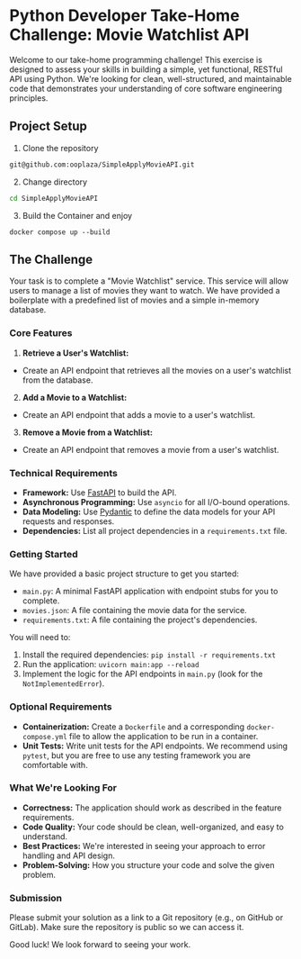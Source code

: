 # **Python Developer Take-Home Challenge: Movie Watchlist API**

Welcome to our take-home programming challenge! This exercise is designed to assess your skills in building a simple, yet functional, RESTful API using Python. We're looking for clean, well-structured, and maintainable code that demonstrates your understanding of core software engineering principles.

## **Project Setup**
1. Clone the repository
```bash
git@github.com:ooplaza/SimpleApplyMovieAPI.git
```
2. Change directory
```bash
cd SimpleApplyMovieAPI
```
3. Build the Container and enjoy
```
docker compose up --build
```
## The Challenge

Your task is to complete a "Movie Watchlist" service. This service will allow users to manage a list of movies they want to watch. We have provided a boilerplate with a predefined list of movies and a simple in-memory database.

### Core Features

1. **Retrieve a User's Watchlist:**
  * Create an API endpoint that retrieves all the movies on a user's watchlist from the database.

2. **Add a Movie to a Watchlist:**
  * Create an API endpoint that adds a movie to a user's watchlist.

3. **Remove a Movie from a Watchlist:**
  * Create an API endpoint that removes a movie from a user's watchlist.

### Technical Requirements

* **Framework:** Use [FastAPI](https://fastapi.tiangolo.com/) to build the API.
* **Asynchronous Programming:** Use `asyncio` for all I/O-bound operations.
* **Data Modeling:** Use [Pydantic](https://docs.pydantic.dev/) to define the data models for your API requests and responses.
* **Dependencies:** List all project dependencies in a `requirements.txt` file.

### Getting Started

We have provided a basic project structure to get you started:

* `main.py`: A minimal FastAPI application with endpoint stubs for you to complete.
* `movies.json`: A file containing the movie data for the service.
* `requirements.txt`: A file containing the project's dependencies.

You will need to:

1. Install the required dependencies: `pip install -r requirements.txt`
2. Run the application: `uvicorn main:app --reload`
3. Implement the logic for the API endpoints in `main.py` (look for the `NotImplementedError`).

### Optional Requirements

* **Containerization:** Create a `Dockerfile` and a corresponding `docker-compose.yml` file to allow the application to be run in a container.
* **Unit Tests:** Write unit tests for the API endpoints. We recommend using `pytest`, but you are free to use any testing framework you are comfortable with.

### What We're Looking For

* **Correctness:** The application should work as described in the feature requirements.
* **Code Quality:** Your code should be clean, well-organized, and easy to understand.
* **Best Practices:** We're interested in seeing your approach to error handling and API design.
* **Problem-Solving:** How you structure your code and solve the given problem.

### Submission

Please submit your solution as a link to a Git repository (e.g., on GitHub or GitLab). Make sure the repository is public so we can access it.

Good luck! We look forward to seeing your work.
